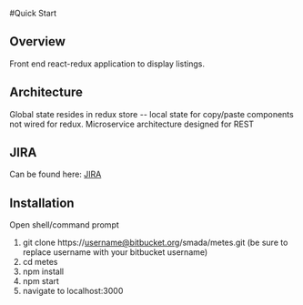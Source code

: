 #Quick Start

## Overview
Front end react-redux application to display listings.

## Architecture

Global state resides in redux store -- local state for copy/paste components not wired for redux. Microservice architecture designed for REST

## JIRA

Can be found here: <a href="https://serouslabs.atlassian.net/secure/RapidBoard.jspa?rapidView=1" target="_blank">JIRA</a>

## Installation
Open shell/command prompt
1. git clone https://username@bitbucket.org/smada/metes.git (be sure to replace username with your bitbucket username)
2. cd metes
3. npm install
4. npm start
5. navigate to localhost:3000
